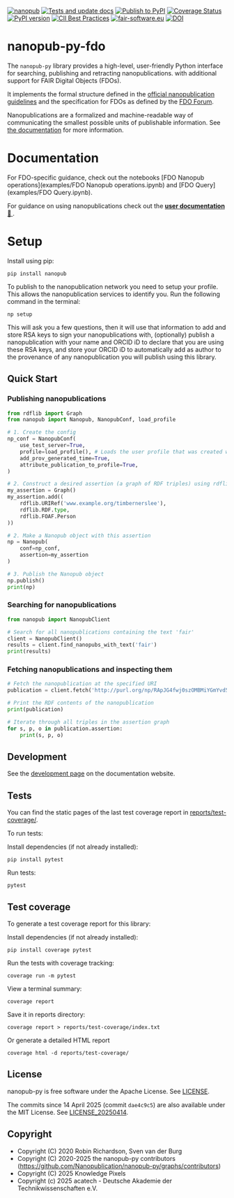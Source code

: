 [![nanopub](https://img.shields.io/badge/rsd-nanopub-00a3e3.svg)](https://www.research-software.nl/software/nanopub)
[![Tests and update docs](https://github.com/Nanopublication/nanopub-py/actions/workflows/build.yml/badge.svg)](https://github.com/Nanopublication/nanopub-py/actions/workflows/build.yml) [![Publish to PyPI](https://github.com/Nanopublication/nanopub-py/actions/workflows/pypi.yml/badge.svg)](https://github.com/Nanopublication/nanopub-py/actions/workflows/pypi.yml)
[![Coverage Status](https://coveralls.io/repos/github/Nanopublication/nanopub-py/badge.svg)](https://coveralls.io/github/Nanopublication/nanopub-py)
[![PyPI version](https://badge.fury.io/py/nanopub.svg)](https://badge.fury.io/py/nanopub)
[![CII Best Practices](https://bestpractices.coreinfrastructure.org/projects/4491/badge)](https://bestpractices.coreinfrastructure.org/projects/4491)
[![fair-software.eu](https://img.shields.io/badge/fair--software.eu-%E2%97%8F%20%20%E2%97%8F%20%20%E2%97%8F%20%20%E2%97%8F%20%20%E2%97%8F-green)](https://fair-software.eu)
[![DOI](https://zenodo.org/badge/302247101.svg)](https://zenodo.org/badge/latestdoi/302247101)

# nanopub-py-fdo

The ```nanopub-py``` library provides a high-level, user-friendly Python interface for searching, publishing and retracting nanopublications.
with additional support for FAIR Digital Objects (FDOs).

It implements the formal structure defined in the [official nanopublication
guidelines](http://nanopub.net/guidelines/working_draft/) and the specification
for FDOs as defined by the [FDO Forum](https://fairdo.org/).

Nanopublications are a formalized and machine-readable way of communicating the smallest possible units of publishable information. See [the documentation](https://nanopublication.github.io/nanopub-py/getting-started/what-are-nanopubs) for more information.


# Documentation

For FDO-specific guidance, check out the notebooks [FDO Nanopub operations](examples/FDO Nanopub operations.ipynb) and [FDO Query](examples/FDO Query.ipynb).

For guidance on using nanopublications check out the **[user documentation 📖 ](https://nanopublication.github.io/nanopub-py)**.

# Setup
Install using pip:
```
pip install nanopub
```

To publish to the nanopublication network you need to setup your profile. This allows the nanopublication services to identify you. Run the following command in the terminal:
```
np setup
```
This will ask you a few questions, then it will use that information to add and store RSA keys to sign your nanopublications with, (optionally) publish a nanopublication with your name and ORCID iD to declare that you are using these RSA keys, and store your ORCID iD to automatically add as author to the provenance of any nanopublication you will publish using this library.


## Quick Start

### Publishing nanopublications
```python
from rdflib import Graph
from nanopub import Nanopub, NanopubConf, load_profile

# 1. Create the config
np_conf = NanopubConf(
    use_test_server=True,
    profile=load_profile(), # Loads the user profile that was created with `np setup`
    add_prov_generated_time=True,
    attribute_publication_to_profile=True,
)

# 2. Construct a desired assertion (a graph of RDF triples) using rdflib
my_assertion = Graph()
my_assertion.add((
    rdflib.URIRef('www.example.org/timbernerslee'),
    rdflib.RDF.type,
    rdflib.FOAF.Person
))

# 2. Make a Nanopub object with this assertion
np = Nanopub(
    conf=np_conf,
    assertion=my_assertion
)

# 3. Publish the Nanopub object
np.publish()
print(np)
```


### Searching for nanopublications
```python
from nanopub import NanopubClient

# Search for all nanopublications containing the text 'fair'
client = NanopubClient()
results = client.find_nanopubs_with_text('fair')
print(results)
```

### Fetching nanopublications and inspecting them
```python
# Fetch the nanopublication at the specified URI
publication = client.fetch('http://purl.org/np/RApJG4fwj0szOMBMiYGmYvd5MCtRle6VbwkMJUb1SxxDM')

# Print the RDF contents of the nanopublication
print(publication)

# Iterate through all triples in the assertion graph
for s, p, o in publication.assertion:
    print(s, p, o)

```


## Development

See the [development page](https://nanopublication.github.io/nanopub-py/getting-started/development/) on the documentation website.


## Tests

You can find the static pages of the last test coverage report in [reports/test-coverage/](reports/test-coverage/).

To run tests:

Install dependencies (if not already installed):

```
pip install pytest
```

Run tests:

```
pytest
```

## Test coverage

To generate a test coverage report for this library:

Install dependencies (if not already installed):

```
pip install coverage pytest
```

Run the tests with coverage tracking:

```
coverage run -m pytest
```

View a terminal summary:

```
coverage report
```

Save it in reports directory:

```
coverage report > reports/test-coverage/index.txt
```

Or generate a detailed HTML report

```
coverage html -d reports/test-coverage/
```

## License

nanopub-py is free software under the Apache License. See [LICENSE](LICENSE).

The commits since 14 April 2025 (commit `dae4c9c5`) are also available under the MIT License. See [LICENSE_20250414](LICENSE_20250414).


## Copyright

- Copyright (C) 2020 Robin Richardson, Sven van der Burg
- Copyright (C) 2020-2025 the nanopub-py contributors (https://github.com/Nanopublication/nanopub-py/graphs/contributors)
- Copyright (C) 2025 Knowledge Pixels
- Copyright (c) 2025 acatech - Deutsche Akademie der Technikwissenschaften e.V.
